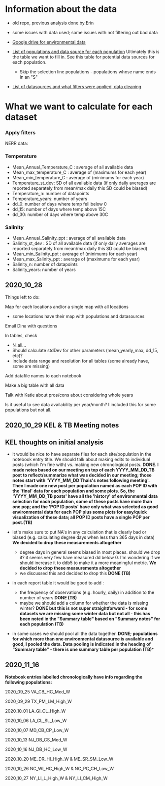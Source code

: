 
# Information about the data

- [old repo, previous analysis done by Erin](https://github.com/MarineEvoEcoLab/OysterGenomeProject/tree/master/popstructureOutliers/data/environment)
- some issues with data used; some issues with not filtering out bad data

- [Google drive for environmental data](https://drive.google.com/drive/folders/1DPGnsGSdGTwVbHA_YD-h6j0ddkx7jg1w)

- [List of populations and data source for each population](https://docs.google.com/spreadsheets/d/1UPv-Lo2Ak2PhheqoyhA-HvnRhvn80Mdw85bakwYTvFU/edit?pli=1#gid=488191574) Ultimately this is the table we want to fill in. See this table for potential data sources for each population.
  - Skip the selection line populations - populations whose name ends in an "S"

- [List of datasources and what filters were applied, data cleaning](https://docs.google.com/spreadsheets/d/1ySYfxii6Z8q7BmNCyhmOYNfLbcpDIpsFER24YW5m08M/edit#gid=1467712745)

# What we want to calculate for each dataset

### Apply filters

NERR data: 

### Temperature
* Mean_Annual_Temperature_C	: average of all available data
* Mean_max_temperature_C	: average of (maximums for each year)
* Mean_min_temperature_C	: average of (minimums for each year)
* Temperature_st_dev: SD of all available data (if only daily averages are reported separately from mean/max daily this SD could be biased)
* Temperature_n: number of datapoints
* Temperature_years: number of years
*	dd_0: number of days where temp fell below 0
* dd_15: number of days where temp above 15C
* dd_30: number of days where temp above 30C

### Salinity
* Mean_Annual_Salinity_ppt	: average of all available data
* Salinity_st_dev	: SD of all available data (if only daily averages are reported separately from mean/max daily this SD could be biased)
* Mean_min_Salinity_ppt	: average of (minimums for each year)
* Mean_max_Salinity_ppt : average of (maximums for each year)
* Salinity_n: number of datapoints
* Salinity_years: number of years



## 2020_10_28

Things left to do:

Map for each locations and/or a single map with all locations
* some locations have their map with populations and datasources

Email Dina with questions

In tables, check
* N_all...
* Should calculate stdDev for other parameters (mean_yearly_max, dd_15, etc)?
* Include data range and resolution for all tables (some already have, some are missing)

Add datafile names to each notebook

Make a big table with all data

Talk with Katie about pros/cons about considering whole years

Is it useful to see data availability per year/month? I included this for some populations but not all.


## 2020_10_29 KEL & TB Meeting notes

## KEL thoughts on initial analysis
- it would be nice to have separate files for each site/population in the notebook entry title. We should talk about making edits to individual posts (which I'm fine with) vs. making new chronological posts. **DONE. I made notes based on our meeting on top of each YYYY_MM_DD_TB post to reflect/summarize what was decided in our meeting; those notes start with 'YYYY_MM_DD Thais's notes following meeting'. Then I made one new post per population named as each POP ID with the 'final' data for each population and some plots. So, the 'YYYY_MM_DD_TB posts' have all the 'history' of environmental data selection for each population, some of these posts have more than one pop; and the 'POP ID posts' have only what was selected as good environmental data for each POP plus some plots for easy/quick visualization of these data; all POP ID posts have a single POP per post.(TB)**

- let's make sure to put NA's in any calculation that is clearly bad or biased (e.g. calculating degree days when less than 365 days in data) **We decided to drop these measurements altogether**
  - degree days in general seems biased in most places. should we drop it? it seems very few have measured dd below 0. I'm wondering if we should increase it to ddb5 to make it a more meaningful metric. **We decided to drop these measurements altogether**
  - we discussed this and decided to drop this **DONE (TB)**

- in each report table it would be good to add :
  - the frequency of observations (e.g. hourly, daily) in addition to the number of years **DONE (TB)**
  - maybe we should add a column for whether the data is missing winter? **DONE but this is not super straightforward - for some datasets we are missing some winter data but not all - this has been noted in the "Summary table" based on "Summary notes" for each population (TB)**
- in some cases we should pool all the data together. **DONE; populations for which more than one environmental datasource is available and good, I pooled the data. Data pooling is indicated in the heading of "Summary table" - there is one summary table per population (TB)***



## 2020_11_16

**Notebook entries labelled chronologically have info regarding the following populations:**

2020_09_25 VA_CB_HC_Med_W

2020_09_29 TX_PM_LM_High_W

2020_10_01 LA_GI_CL_High_W

2020_10_06 LA_CL_SL_Low_W

2020_10_07 MD_CB_CP_Low_W

2020_10_13 NJ_DB_CS_Med_W

2020_10_16 NJ_DB_HC_Low_W

2020_10_20 ME_DR_HI_High_W & ME_SR_SM_Low_W

2020_10_26 NC_WI_HC_High_W & NC_PC_CH_Low_W

2020_10_27 NY_LI_L_High_W & NY_LI_CM_High_W
